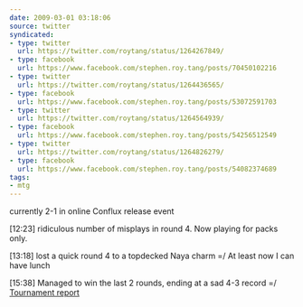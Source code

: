 ```yaml
---
date: 2009-03-01 03:18:06
source: twitter
syndicated:
- type: twitter
  url: https://twitter.com/roytang/status/1264267849/
- type: facebook
  url: https://www.facebook.com/stephen.roy.tang/posts/70450102216
- type: twitter
  url: https://twitter.com/roytang/status/1264436565/
- type: facebook
  url: https://www.facebook.com/stephen.roy.tang/posts/53072591703
- type: twitter
  url: https://twitter.com/roytang/status/1264564939/
- type: facebook
  url: https://www.facebook.com/stephen.roy.tang/posts/54256512549
- type: twitter
  url: https://twitter.com/roytang/status/1264826279/
- type: facebook
  url: https://www.facebook.com/stephen.roy.tang/posts/54082374689
tags:
- mtg
---
```


currently 2-1 in online Conflux release event

[12:23] ridiculous number of misplays in round 4. Now playing for packs only.

[13:18] lost a quick round 4 to a topdecked Naya charm =/ At least now I can have lunch

[15:38] Managed to win the last 2 rounds, ending at a sad 4-3 record =/ [Tournament report](/2009/03/conflux-online-release-event-return-to-mtgo/)